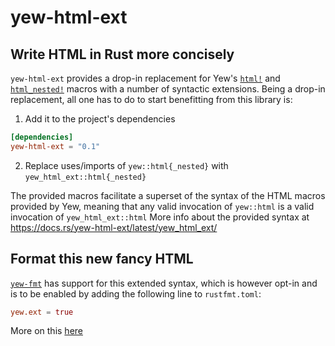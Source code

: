 # yew-html-ext
## Write HTML in Rust more concisely
`yew-html-ext` provides a drop-in replacement for Yew's [`html!`](https://docs.rs/yew/latest/yew/macro.html.html)
and [`html_nested!`](https://docs.rs/yew/latest/yew/macro.html_nested.html) macros with 
a number of syntactic extensions. Being a drop-in replacement, all one has to do to start benefitting from this library is:

1. Add it to the project's dependencies
```toml
[dependencies]
yew-html-ext = "0.1"
```
2. Replace uses/imports of `yew::html{_nested}` with `yew_html_ext::html{_nested}`

The provided macros facilitate a superset of the syntax of the HTML macros provided by Yew, meaning that any valid invocation of `yew::html` is a valid invocation of `yew_html_ext::html`
More info about the provided syntax at https://docs.rs/yew-html-ext/latest/yew_html_ext/

## Format this new fancy HTML
[`yew-fmt`](https://github.com/schvv31n/yew-fmt) has support for this extended syntax,
which is however opt-in and is to be enabled by adding the following line to `rustfmt.toml`:
```toml
yew.ext = true
```
More on this [here](https://github.com/schvv31n/yew-fmt?tab=readme-ov-file#yewext)
